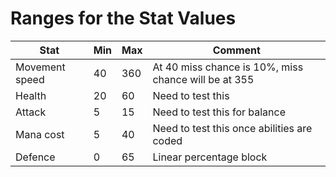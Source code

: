 # Ranges for the Stat Values

| Stat           | Min | Max | Comment                                              |
| -------------- | --- | --- | ---------------------------------------------------- |
| Movement speed | 40  | 360 | At 40 miss chance is 10%, miss chance will be at 355 |
| Health         | 20  | 60  | Need to test this                                    |
| Attack         | 5   | 15  | Need to test this for balance                        |
| Mana cost      | 5   | 40  | Need to test this once abilities are coded           |
| Defence        | 0   | 65  | Linear percentage block                              |
